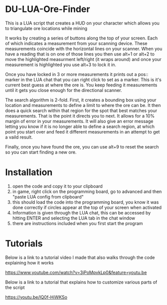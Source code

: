 # DU-LUA-Ore-Finder
This is a LUA script that creates a HUD on your character which allows you to triangulate ore locations while mining

It works by creating a series of buttons along the top of your screen.  Each of which indicates a measurement from your scanning device.
These measurements coincide with the horizontal lines on your scanner.  When you have a reading that is on one of those lines you
then use alt+1 or alt+2 to move the highlighted measurment left/right (it wraps around) and once your measurement is highlighted
you use alt+3 to lock it in.

Once you have locked in 3 or more measurements it prints out a pos:: marker in the LUA chat that you can right click to set as a marker.
This is it's current best guess at where the ore is.  You keep feeding it measurements until it gets you close enough for the directional
scanner.

The search algorithm is 2-fold.
First, it creates a bounding box using your location and measurements to define a limit to where the ore can be.  It then does a quick search
within that region for the spot that best matches your measurements.  That is the point it directs you to next.  It allows for a 10% margin of error
in your measurements.  It will also give an error message letting you know if it is no longer able to define a search region, at which point you start over
and feed it different measurements in an attempt to get a vaild result.

Finally, once you have found the ore, you can use alt+9 to reset the search so you can start finding a new ore.

# Installation

1) open the code and copy it to your clipboard
2) in game, right click on the programming board, go to advanced and then "paste LUA config from clipboard"
3) this should load the code into the programming board, you know it was done correctly if circles appear at the top of your screen when activated
4) Information is given through the LUA chat, this can be accessed by hitting ENTER and selecting the LUA tab in the chat window
5) there are instructions included when you first start the program

# Tutorials

Below is a link to a tutorial video I made that also walks through the code explaining how it works

https://www.youtube.com/watch?v=3jPoMpvkLp0&feature=youtu.be

Below is a link to a tutorial that explains how to customize various parts of the script

https://youtu.be/lQ0f-HiWKSo
